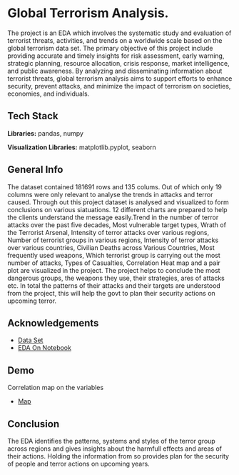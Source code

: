 
# Global Terrorism Analysis.

 The project is an EDA which involves the systematic study and evaluation of terrorist threats, activities, and trends on a worldwide scale based on the global terrorism data set. The primary objective of this project include providing accurate and timely insights for risk assessment, early warning, strategic planning, resource allocation, crisis response, market intelligence, and public awareness.
By analyzing and disseminating information about terrorist threats, global terrorism analysis aims to support efforts to enhance security, prevent attacks, and minimize the impact of terrorism on societies, economies, and individuals.


## Tech Stack

**Libraries:** pandas, numpy

**Visualization Libraries:** matplotlib.pyplot, seaborn


## General Info
The dataset contained 181691 rows and 135 colums. Out of which only 19 columns were only relevant to analyse the trends in attacks and terror caused. Through out this project dataset is analysed and visualized to form conclusions on various siatuations. 12 different charts are prepared to help the clients understand the message easily.Trend in the number of terror attacks over the past five decades, Most vulnerable target types, Wrath of the Terrorist Arsenal, Intensity of terror attacks over various regions, Number of terrorist groups in various regions, Intensity of terror attacks over various countries, Civilian Deaths across Various Countries, Most frequently used weapons, Which terrorist group is carrying out the most number of attacks, Types of Casualties, Correlation Heat map and a pair plot are visualized in the project. The project helps to conclude the most dangerous groups, the weapons they use, their strategies, ares of attacks etc. In total the patterns of their attacks and their targets are understood from the project, this will help the govt to plan their security actions on upcoming terror.
## Acknowledgements

 - [Data Set](https://drive.google.com/file/d/15SEhJHtm2WYzQ0YQsxuJSixmciYlZrJS/view?usp=sharing)
 - [EDA On Notebook](https://colab.research.google.com/drive/168V_pp6MNgNhvy7u7lN6hu13VeO663rG?usp=sharing)
 

## Demo

Correlation map on the variables
- [Map](https://drive.google.com/file/d/1yCeNHYQByQfB08YpVreGyMSKatF4z9AP/view?usp=sharing)

## Conclusion
The EDA identifies the patterns, systems and styles of the terror group across regions and gives insights about the harmfull effects and areas of their actions. Holding the information from so provides plan for the security of people and terror actions on upcoming years.
